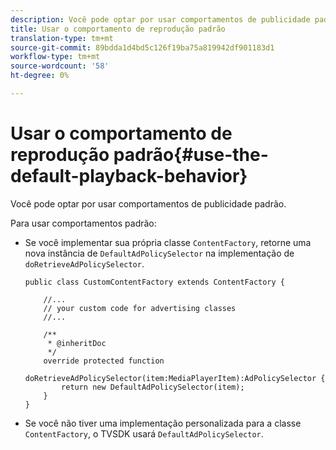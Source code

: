 ```yaml
---
description: Você pode optar por usar comportamentos de publicidade padrão.
title: Usar o comportamento de reprodução padrão
translation-type: tm+mt
source-git-commit: 89bdda1d4bd5c126f19ba75a819942df901183d1
workflow-type: tm+mt
source-wordcount: '58'
ht-degree: 0%

---
```



# Usar o comportamento de reprodução padrão{#use-the-default-playback-behavior}

Você pode optar por usar comportamentos de publicidade padrão.

Para usar comportamentos padrão:

* Se você implementar sua própria classe `ContentFactory`, retorne uma nova instância de `DefaultAdPolicySelector` na implementação de `doRetrieveAdPolicySelector`.

   ```
   public class CustomContentFactory extends ContentFactory { 
   
       //... 
       // your custom code for advertising classes 
       //... 
   
       /** 
        * @inheritDoc 
        */ 
       override protected function  
         doRetrieveAdPolicySelector(item:MediaPlayerItem):AdPolicySelector { 
           return new DefaultAdPolicySelector(item); 
       } 
   }
   ```

* Se você não tiver uma implementação personalizada para a classe `ContentFactory`, o TVSDK usará `DefaultAdPolicySelector`.